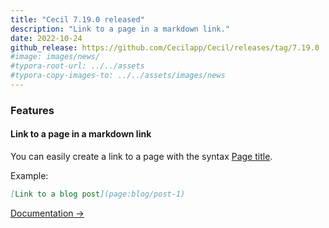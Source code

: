 ```yaml
---
title: "Cecil 7.19.0 released"
description: "Link to a page in a markdown link."
date: 2022-10-24
github_release: https://github.com/Cecilapp/Cecil/releases/tag/7.19.0
#image: images/news/
#typora-root-url: ../../assets
#typora-copy-images-to: ../../assets/images/news
---
```


### Features

#### Link to a page in a markdown link

You can easily create a link to a page with the syntax [Page title](page:page-id).

Example:

```markdown
[Link to a blog post](page:blog/post-1)
```

[Documentation →](/documentation/content/#link-to-a-page)
